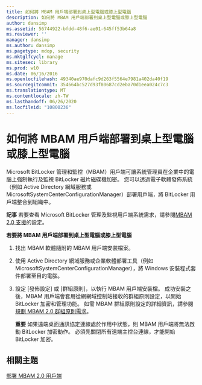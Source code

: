 ```yaml
---
title: 如何將 MBAM 用戶端部署到桌上型電腦或膝上型電腦
description: 如何將 MBAM 用戶端部署到桌上型電腦或膝上型電腦
author: dansimp
ms.assetid: 56744922-bfdd-48f6-ae01-645ff53b64a8
ms.reviewer: ''
manager: dansimp
ms.author: dansimp
ms.pagetype: mdop, security
ms.mktglfcycl: manage
ms.sitesec: library
ms.prod: w10
ms.date: 06/16/2016
ms.openlocfilehash: 49340ae970dafc9d263f5564e7981a402da40f19
ms.sourcegitcommit: 354664bc527d93f80687cd2eba70d1eea024c7c3
ms.translationtype: MT
ms.contentlocale: zh-TW
ms.lasthandoff: 06/26/2020
ms.locfileid: "10800236"
---
```

# 如何將 MBAM 用戶端部署到桌上型電腦或膝上型電腦


Microsoft BitLocker 管理和監控（MBAM）用戶端可讓系統管理員在企業中的電腦上強制執行及監視 BitLocker 磁片磁碟機加密。 您可以透過電子軟體發佈系統（例如 Active Directory 網域服務或 MicrosoftSystemCenterConfigurationManager）部署用戶端，將 BitLocker 用戶端整合到組織中。

**記事** 若要查看 Microsoft BitLocker 管理及監視用戶端系統需求，請參閱[MBAM 2.0 支援](mbam-20-supported-configurations-mbam-2.md)的設定。

 

**若要將 MBAM 用戶端部署到桌上型電腦或膝上型電腦**

1.  找出 MBAM 軟體隨附的 MBAM 用戶端安裝檔案。

2.  使用 Active Directory 網域服務或企業軟體部署工具（例如 MicrosoftSystemCenterConfigurationManager），將 Windows 安裝程式套件部署至目的電腦。

3.  設定 [發佈設定] 或 [群組原則]，以執行 MBAM 用戶端安裝檔。 成功安裝之後，MBAM 用戶端會套用從網網域控制站接收的群組原則設定，以開始 BitLocker 加密和管理功能。 如需 MBAM 群組原則設定的詳細資訊，請參閱[規劃 MBAM 2.0 群組原則需求](planning-for-mbam-20-group-policy-requirements-mbam-2.md)。

    **重要** 如果遠端桌面通訊協定連線處於作用中狀態，則 MBAM 用戶端將無法啟動 BitLocker 加密動作。 必須先關閉所有遠端主控台連線，才能開始 BitLocker 加密。

     

## 相關主題


[部署 MBAM 2.0 用戶端](deploying-the-mbam-20-client-mbam-2.md)

 

 





